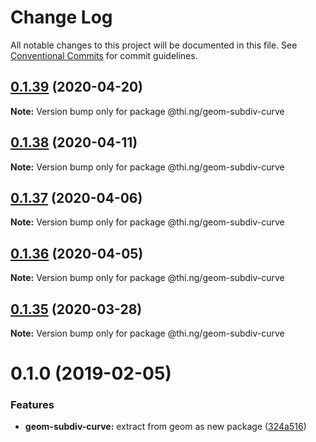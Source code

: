 # Change Log

All notable changes to this project will be documented in this file.
See [Conventional Commits](https://conventionalcommits.org) for commit guidelines.

## [0.1.39](https://github.com/thi-ng/umbrella/compare/@thi.ng/geom-subdiv-curve@0.1.38...@thi.ng/geom-subdiv-curve@0.1.39) (2020-04-20)

**Note:** Version bump only for package @thi.ng/geom-subdiv-curve





## [0.1.38](https://github.com/thi-ng/umbrella/compare/@thi.ng/geom-subdiv-curve@0.1.37...@thi.ng/geom-subdiv-curve@0.1.38) (2020-04-11)

**Note:** Version bump only for package @thi.ng/geom-subdiv-curve





## [0.1.37](https://github.com/thi-ng/umbrella/compare/@thi.ng/geom-subdiv-curve@0.1.36...@thi.ng/geom-subdiv-curve@0.1.37) (2020-04-06)

**Note:** Version bump only for package @thi.ng/geom-subdiv-curve





## [0.1.36](https://github.com/thi-ng/umbrella/compare/@thi.ng/geom-subdiv-curve@0.1.35...@thi.ng/geom-subdiv-curve@0.1.36) (2020-04-05)

**Note:** Version bump only for package @thi.ng/geom-subdiv-curve





## [0.1.35](https://github.com/thi-ng/umbrella/compare/@thi.ng/geom-subdiv-curve@0.1.34...@thi.ng/geom-subdiv-curve@0.1.35) (2020-03-28)

**Note:** Version bump only for package @thi.ng/geom-subdiv-curve





# 0.1.0 (2019-02-05)

### Features

* **geom-subdiv-curve:** extract from geom as new package ([324a516](https://github.com/thi-ng/umbrella/commit/324a516))
